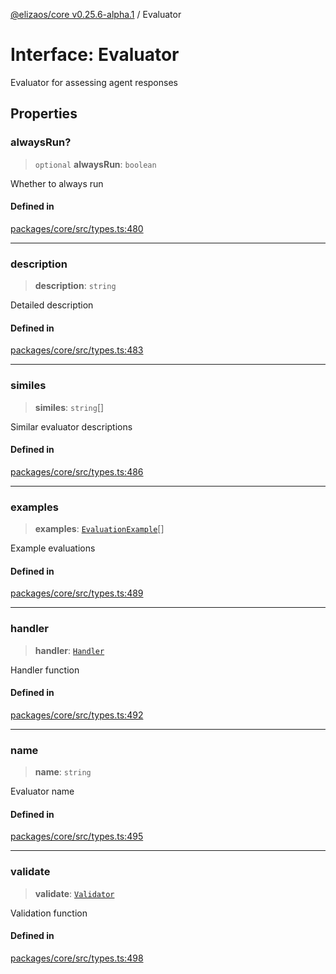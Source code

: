 [@elizaos/core v0.25.6-alpha.1](../index.md) / Evaluator

# Interface: Evaluator

Evaluator for assessing agent responses

## Properties

### alwaysRun?

> `optional` **alwaysRun**: `boolean`

Whether to always run

#### Defined in

[packages/core/src/types.ts:480](https://github.com/divine-comedian/eliza/blob/main/packages/core/src/types.ts#L480)

***

### description

> **description**: `string`

Detailed description

#### Defined in

[packages/core/src/types.ts:483](https://github.com/divine-comedian/eliza/blob/main/packages/core/src/types.ts#L483)

***

### similes

> **similes**: `string`[]

Similar evaluator descriptions

#### Defined in

[packages/core/src/types.ts:486](https://github.com/divine-comedian/eliza/blob/main/packages/core/src/types.ts#L486)

***

### examples

> **examples**: [`EvaluationExample`](EvaluationExample.md)[]

Example evaluations

#### Defined in

[packages/core/src/types.ts:489](https://github.com/divine-comedian/eliza/blob/main/packages/core/src/types.ts#L489)

***

### handler

> **handler**: [`Handler`](../type-aliases/Handler.md)

Handler function

#### Defined in

[packages/core/src/types.ts:492](https://github.com/divine-comedian/eliza/blob/main/packages/core/src/types.ts#L492)

***

### name

> **name**: `string`

Evaluator name

#### Defined in

[packages/core/src/types.ts:495](https://github.com/divine-comedian/eliza/blob/main/packages/core/src/types.ts#L495)

***

### validate

> **validate**: [`Validator`](../type-aliases/Validator.md)

Validation function

#### Defined in

[packages/core/src/types.ts:498](https://github.com/divine-comedian/eliza/blob/main/packages/core/src/types.ts#L498)

